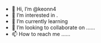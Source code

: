 - 👋 Hi, I’m @keonn4 
- 👀 I’m interested in .
- 🌱 I’m currently learning 
- 💞️ I’m looking to collaborate on ......
- 📫 How to reach me ......

<!---
keonn4/keonn4 is a ✨ special ✨ repository because its `README.md` (this file) appears on your GitHub profile.
You can click the Preview link to take a look at your changes.
--->
